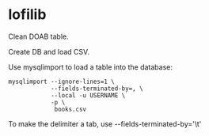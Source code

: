 # lofilib

Clean DOAB table.



Create DB and load CSV.

Use mysqlimport to load a table into the database:

```
mysqlimport --ignore-lines=1 \
            --fields-terminated-by=, \
            --local -u USERNAME \
            -p \
             books.csv
```


To make the delimiter a tab, use --fields-terminated-by='\t'


<!--

"I found it at http://chriseiffel.com/everything-linux/how-to-import-a-large-csv-file-to-mysql/"

https://stackoverflow.com/questions/3635166/how-to-import-csv-file-to-mysql-table
-->

